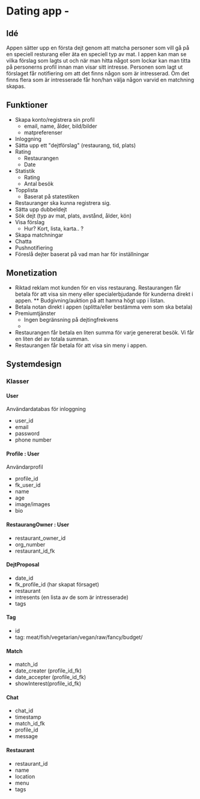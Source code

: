 # Dating app - <Namn>

## Idé 

Appen sätter upp en första dejt genom att matcha personer som vill gå på en speciell resturang eller äta en speciell typ av mat. 
I appen kan man se vilka förslag som lagts ut och när man hitta något som lockar kan man titta på personerns profil innan man visar sitt intresse. 
Personen som lagt ut förslaget får notifiering om att det finns någon som är intresserad. Om det finns flera som är intresserade får hon/han välja någon varvid en matchning skapas. 

## Funktioner

* Skapa konto/registrera sin profil
  * email, name, ålder, bild/bilder 
  * matpreferenser 
* Inloggning
* Sätta upp ett "dejtförslag" (restaurang, tid, plats)
* Rating
  * Restaurangen 
  * Date
* Statistik
  * Rating
  * Antal besök
* Topplista
  * Baserat på statestiken 
* Restauranger ska kunna registrera sig. 
* Sätta upp dubbeldejt
* Sök dejt (typ av mat, plats, avstånd, ålder, kön) 
* Visa förslag
  * Hur? Kort, lista, karta.. ? 
* Skapa matchningar
* Chatta 
* Pushnotifiering
* Föreslå dejter baserat på vad man har för inställningar


## Monetization

* Riktad reklam mot kunden för en viss restaurang. 
Restaurangen får betala för att visa sin meny eller specialerbjudande för kunderna direkt i appen. 
  ** Budgivning/auktion på att hamna högt upp i listan. 
* Betala notan direkt i appen (splitta/eller bestämma vem som ska betala) 
* Premiumtjänster
  * Ingen begränsning på dejtingfrekvens
  * 
* Restaurangen får betala en liten summa för varje genererat besök. Vi får en liten del av totala summan. 
* Restaurangen får betala för att visa sin meny i appen. 



## Systemdesign

### Klasser

#### User

Användardatabas för inloggning

* user_id
* email 
* password
* phone number

#### Profile : User

Användarprofil

* profile_id
* fk_user_id 
* name
* age
* image/images
* bio

#### RestaurangOwner : User

* restaurant_owner_id
* org_number
* restaurant_id_fk

#### DejtProposal

* date_id
* fk_profile_id (har skapat försaget)
* restaurant
* intresents (en lista av de som är intresserade)
* tags

#### Tag

* id 
* tag: meat/fish/vegetarian/vegan/raw/fancy/budget/ 


#### Match 

* match_id
* date_creater (profile_id_fk)
* date_accepter (profile_id_fk)
* showInterest(profile_id_fk)
  

#### Chat

* chat_id
* timestamp
* match_id_fk
* profile_id
* message

#### Restaurant

* restaurant_id
* name
* location
* menu
* tags




